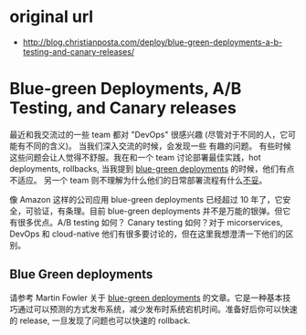 # original url
* http://blog.christianposta.com/deploy/blue-green-deployments-a-b-testing-and-canary-releases/

# Blue-green Deployments, A/B Testing, and Canary releases
最近和我交流过的一些 team 都对 "DevOps" 很感兴趣 (尽管对于不同的人，它可能有不同的含义)。 当我们深入交流的时候，会发现一些
有趣的问题。 有些时候这些问题会让人觉得不舒服。我在和一个 team 讨论部署最佳实践，hot deployments, rollbacks, 当我提到 
[blue-green deployments](http://martinfowler.com/bliki/BlueGreenDeployment.html) 的时候，他们有点不适应。 另一个 team 则不理解为什么他们的日常部署流程有什么[不妥](http://blog.christianposta.com/immutable/immutable-infrastructure-and-the-jvm-part-i/)。

像 Amazon 这样的公司应用 blue-green deployments 已经超过 10 年了，它安全，可验证，有条理。目前 blue-green deployments 并不是万能的银弹。但它有很多优点。A/B testing 如何？ Canary testing 如何？对于 micorservices, DevOps 和 cloud-native 他们有很多要讨论的，但在这里我想澄清一下他们的区别。

## Blue Green deployments
请参考 Martin Fowler 关于 [blue-green deployments](http://martinfowler.com/bliki/BlueGreenDeployment.html) 的文章。它是一种基本技巧通过可以预测的方式发布系统，减少发布时系统宕机时间。准备好后你可以快速的 release, 一旦发现了问题也可以快速的 rollback.


